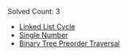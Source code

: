 
Solved Count: 3

* [Linked List Cycle](https://oj.leetcode.com/problems/linked-list-cycle/)
* [Single Number](https://oj.leetcode.com/problems/single-number/)
* [Binary Tree Preorder Traversal](https://oj.leetcode.com/problems/binary-tree-preorder-traversal/)
